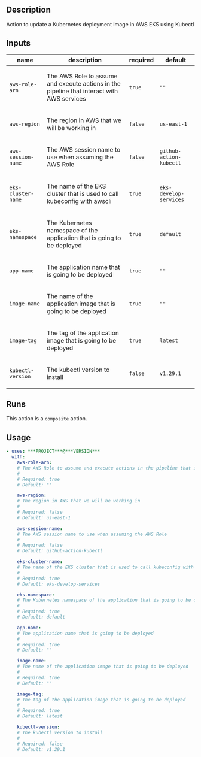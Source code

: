 ## Description

Action to update a Kubernetes deployment image in AWS EKS using Kubectl

## Inputs

| name | description | required | default |
| --- | --- | --- | --- |
| `aws-role-arn` | <p>The AWS Role to assume and execute actions in the pipeline that interact with AWS services</p> | `true` | `""` |
| `aws-region` | <p>The region in AWS that we will be working in</p> | `false` | `us-east-1` |
| `aws-session-name` | <p>The AWS session name to use when assuming the AWS Role</p> | `false` | `github-action-kubectl` |
| `eks-cluster-name` | <p>The name of the EKS cluster that is used to call kubeconfig with awscli</p> | `true` | `eks-develop-services` |
| `eks-namespace` | <p>The Kubernetes namespace of the application that is going to be deployed</p> | `true` | `default` |
| `app-name` | <p>The application name that is going to be deployed</p> | `true` | `""` |
| `image-name` | <p>The name of the application image that is going to be deployed</p> | `true` | `""` |
| `image-tag` | <p>The tag of the application image that is going to be deployed</p> | `true` | `latest` |
| `kubectl-version` | <p>The kubectl version to install</p> | `false` | `v1.29.1` |


## Runs

This action is a `composite` action.

## Usage

```yaml
- uses: ***PROJECT***@***VERSION***
  with:
    aws-role-arn:
    # The AWS Role to assume and execute actions in the pipeline that interact with AWS services
    #
    # Required: true
    # Default: ""

    aws-region:
    # The region in AWS that we will be working in
    #
    # Required: false
    # Default: us-east-1

    aws-session-name:
    # The AWS session name to use when assuming the AWS Role
    #
    # Required: false
    # Default: github-action-kubectl

    eks-cluster-name:
    # The name of the EKS cluster that is used to call kubeconfig with awscli
    #
    # Required: true
    # Default: eks-develop-services

    eks-namespace:
    # The Kubernetes namespace of the application that is going to be deployed
    #
    # Required: true
    # Default: default

    app-name:
    # The application name that is going to be deployed
    #
    # Required: true
    # Default: ""

    image-name:
    # The name of the application image that is going to be deployed
    #
    # Required: true
    # Default: ""

    image-tag:
    # The tag of the application image that is going to be deployed
    #
    # Required: true
    # Default: latest

    kubectl-version:
    # The kubectl version to install
    #
    # Required: false
    # Default: v1.29.1
```



